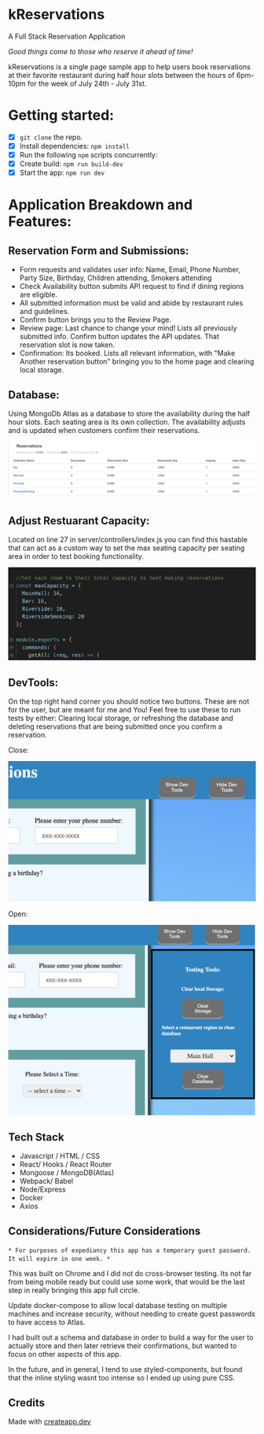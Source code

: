 # kReservations

A Full Stack Reservation Application

*Good things come to those who reserve it ahead of time!*

kReservations is a single page sample app to help users book reservations at their favorite restaurant during half hour slots between the hours of 6pm-10pm for the week of July 24th - July 31st. 

# Getting started:

 - [x] `git clone` the repo.
 - [x] Install dependencies: `npm install`
 - [x] Run the following `npm` scripts concurrently:
 - [x] Create build: `npm run build-dev`
 - [x] Start the app: `npm run dev`

# Application Breakdown and Features:

## Reservation Form and Submissions: 
 - Form requests and validates user info: Name, Email, Phone Number, Party Size, Birthday, Children attending, Smokers attending
 - Check Availability button submits API request to find if dining regions are eligible.
 - All submitted information must be valid and abide by restaurant rules and guidelines. 
 - Confirm button brings you to the Review Page.
 - Review page: Last chance to change your mind! Lists all previously submitted info. Confirm button updates the API updates. That reservation slot is now taken.
 - Confirmation: Its booked. Lists all relevant information, with "Make Another reservation button" bringing you to the home page and clearing local storage.

## Database:
  Using MongoDb Atlas as a database to store the availability during the half hour slots. Each seating area is its own collection. The availability adjusts and is updated when customers confirm their reservations.

  ![Database](/ReadMeImages/mongoAtlas.png)

## Adjust Restuarant Capacity:
  Located on line 27 in server/controllers/index.js you can find this hastable that can act as a custom way to set the max seating capacity per seating area in order to test booking functionality.

  ![AdjustCapacity](/ReadMeImages/maxCap.png)

## DevTools: 
  On the top right hand corner you should notice two buttons. These are not for the user, but are meant for me and You! Feel free to use these to run tests by either: Clearing local storage, or refreshing the database and deleting reservations that are being submitted once you confirm a reservation.

Close:

![closed](/ReadMeImages/close.png)

Open:

![Opened](/ReadMeImages/open.png)

## Tech Stack

- Javascript / HTML / CSS
- React/ Hooks / React Router
- Mongoose / MongoDB(Atlas)
- Webpack/ Babel
- Node/Express
- Docker
- Axios

## Considerations/Future Considerations

`* For purposes of expediancy this app has a temporary guest password. It will expire in one week. * `

This was built on Chrome and I did not do cross-browser testing. Its not far from being mobile ready but could use some work, that would be the last step in really bringing this app full circle.

Update docker-compose to allow local database testing on multiple machines and increase security, without needing to create guest passwords to have access to Atlas.

I had built out a schema and database in order to build a way for the user to actually store and then later retrieve their confirmations, but wanted to focus on other aspects of this app.

In the future, and in general, I tend to use styled-components, but found that the inline styling wasnt too intense so I ended up using pure CSS.

## Credits

Made with [createapp.dev](https://createapp.dev/)
